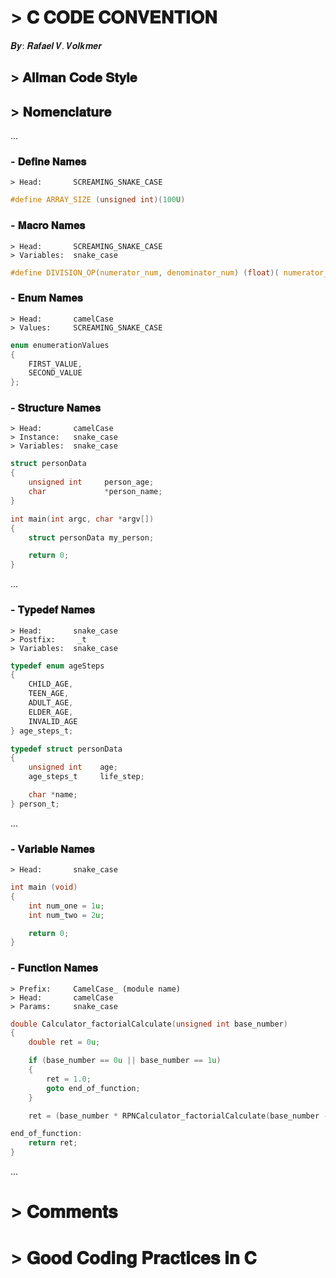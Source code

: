 # > 𝐂 𝐂𝐎𝐃𝐄 𝐂𝐎𝐍𝐕𝐄𝐍𝐓𝐈𝐎𝐍

𝑩𝒚: 𝑹𝒂𝒇𝒂𝒆𝒍 𝑽. 𝑽𝒐𝒍𝒌𝒎𝒆𝒓

## > 𝐀𝐥𝐥𝐦𝐚𝐧 𝐂𝐨𝐝𝐞 𝐒𝐭𝐲𝐥𝐞

## > 𝐍𝐨𝐦𝐞𝐧𝐜𝐥𝐚𝐭𝐮𝐫𝐞
...

### - 𝐃𝐞𝐟𝐢𝐧𝐞 𝐍𝐚𝐦𝐞𝐬

```
> Head:       SCREAMING_SNAKE_CASE
```

```c
#define ARRAY_SIZE (unsigned int)(100U)
```

### - 𝐌𝐚𝐜𝐫𝐨 𝐍𝐚𝐦𝐞𝐬
```
> Head:       SCREAMING_SNAKE_CASE
> Variables:  snake_case
```

```c
#define DIVISION_OP(numerator_num, denominator_num) (float)( numerator_num / denominator_num)
```

### - 𝐄𝐧𝐮𝐦 𝐍𝐚𝐦𝐞𝐬

```
> Head:       camelCase
> Values:     SCREAMING_SNAKE_CASE
```

```c
enum enumerationValues
{
    FIRST_VALUE,
    SECOND_VALUE
};
```

### - 𝐒𝐭𝐫𝐮𝐜𝐭𝐮𝐫𝐞 𝐍𝐚𝐦𝐞𝐬

```
> Head:       camelCase
> Instance:   snake_case
> Variables:  snake_case
```

```c
struct personData
{
    unsigned int     person_age;
    char             *person_name;
}

int main(int argc, char *argv[])
{
    struct personData my_person;

    return 0;
}
```
...

### - 𝐓𝐲𝐩𝐞𝐝𝐞𝐟 𝐍𝐚𝐦𝐞𝐬

```
> Head:       snake_case
> Postfix:     _t
> Variables:  snake_case
```

```c
typedef enum ageSteps
{
    CHILD_AGE,
    TEEN_AGE,
    ADULT_AGE,
    ELDER_AGE,
    INVALID_AGE
} age_steps_t;

typedef struct personData
{
    unsigned int    age;
    age_steps_t     life_step;

    char *name;
} person_t;
```
...

### - 𝐕𝐚𝐫𝐢𝐚𝐛𝐥𝐞 𝐍𝐚𝐦𝐞𝐬

```
> Head:       snake_case
```

```c
int main (void)
{
    int num_one = 1u;
    int num_two = 2u;

    return 0;
}
```

### - 𝐅𝐮𝐧𝐜𝐭𝐢𝐨𝐧 𝐍𝐚𝐦𝐞𝐬

```
> Prefix:     CamelCase_ (module name)
> Head:       camelCase
> Params:     snake_case
```

```c
double Calculator_factorialCalculate(unsigned int base_number) 
{
    double ret = 0u;

    if (base_number == 0u || base_number == 1u)
    {
        ret = 1.0;
        goto end_of_function;
    }

    ret = (base_number * RPNCalculator_factorialCalculate(base_number - 1u));

end_of_function:
    return ret;
} 
```

...

# > 𝐂𝐨𝐦𝐦𝐞𝐧𝐭𝐬

# > 𝐆𝐨𝐨𝐝 𝐂𝐨𝐝𝐢𝐧𝐠 𝐏𝐫𝐚𝐜𝐭𝐢𝐜𝐞𝐬 𝐢𝐧 𝐂
